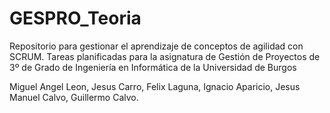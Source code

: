 # GESPRO_Teoria
Repositorio para gestionar el aprendizaje de conceptos de agilidad con SCRUM. Tareas planificadas para la asignatura de Gestión de Proyectos de 3º de Grado de Ingeniería en Informática de la Universidad de Burgos 

Miguel Angel Leon, Jesus Carro, Felix Laguna, Ignacio Aparicio, Jesus Manuel Calvo, Guillermo Calvo.
